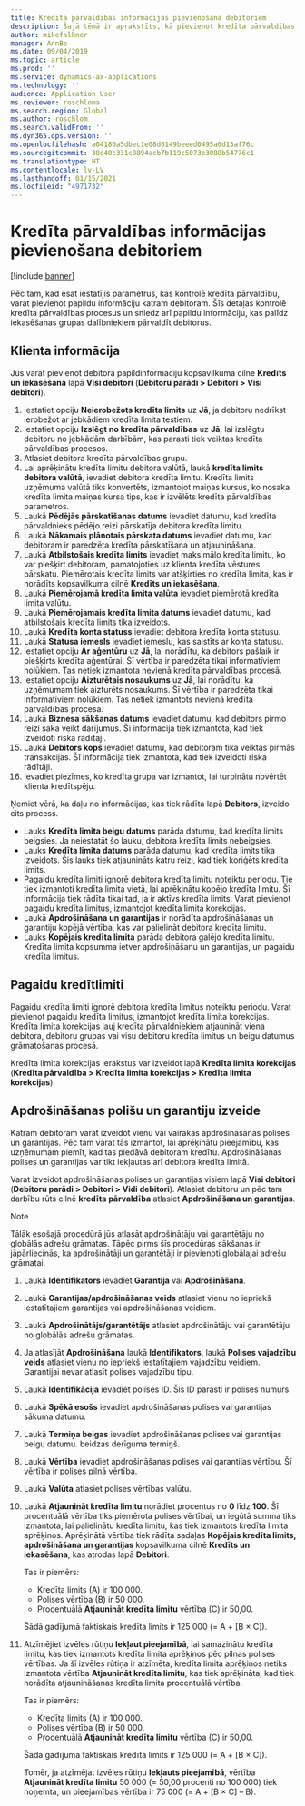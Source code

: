 ```yaml
---
title: Kredīta pārvaldības informācijas pievienošana debitoriem
description: Šajā tēmā ir aprakstīts, kā pievienot kredīta pārvaldības informāciju debitoram.
author: mikefalkner
manager: AnnBe
ms.date: 09/04/2019
ms.topic: article
ms.prod: ''
ms.service: dynamics-ax-applications
ms.technology: ''
audience: Application User
ms.reviewer: roschloma
ms.search.region: Global
ms.author: roschlom
ms.search.validFrom: ''
ms.dyn365.ops.version: ''
ms.openlocfilehash: a04180a5dbec1e08d0149beeed0495a0d13af76c
ms.sourcegitcommit: 38d40c331c8894acb7b119c5073e3088b54776c1
ms.translationtype: HT
ms.contentlocale: lv-LV
ms.lasthandoff: 01/15/2021
ms.locfileid: "4971732"
---
```

# <a name="add-credit-management-information-for-customers"></a>Kredīta pārvaldības informācijas pievienošana debitoriem

[!include [banner](../includes/banner.md)]

Pēc tam, kad esat iestatījis parametrus, kas kontrolē kredīta pārvaldību, varat pievienot papildu informāciju katram debitoram. Šīs detaļas kontrolē kredīta pārvaldības procesus un sniedz arī papildu informāciju, kas palīdz iekasēšanas grupas dalībniekiem pārvaldīt debitorus.

## <a name="customer-information"></a>Klienta informācija

Jūs varat pievienot debitora papildinformāciju kopsavilkuma cilnē **Kredīts un iekasēšana** lapā **Visi debitori** (**Debitoru parādi \> Debitori \> Visi debitori**).

1. Iestatiet opciju **Neierobežots kredīta limits** uz **Jā**, ja debitoru nedrīkst ierobežot ar jebkādiem kredīta limita testiem.
2. Iestatiet opciju **Izslēgt no kredīta pārvaldības** uz **Jā**, lai izslēgtu debitoru no jebkādām darbībām, kas parasti tiek veiktas kredīta pārvaldības procesos.
3. Atlasiet debitora kredīta pārvaldības grupu.
4. Lai aprēķinātu kredīta limitu debitora valūtā, laukā **kredīta limits debitora valūtā**, ievadiet debitora kredīta limitu. Kredīta limits uzņēmuma valūtā tiks konvertēts, izmantojot maiņas kursus, ko nosaka kredīta limita maiņas kursa tips, kas ir izvēlēts kredīta pārvaldības parametros.
5. Laukā **Pēdējās pārskatīšanas datums** ievadiet datumu, kad kredīta pārvaldnieks pēdējo reizi pārskatīja debitora kredīta limitu.
6. Laukā **Nākamais plānotais pārskata datums** ievadiet datumu, kad debitoram ir paredzēta kredīta pārskatīšana un atjaunināšana.
7. Laukā **Atbilstošais kredīta limits** ievadiet maksimālo kredīta limitu, ko var piešķirt debitoram, pamatojoties uz klienta kredīta vēstures pārskatu. Piemērotais kredīta limits var atšķirties no kredīta limita, kas ir norādīts kopsavilkuma cilnē **Kredīts un iekasēšana**.
8. Laukā **Piemērojamā kredīta limita valūta** ievadiet piemērotā kredīta limita valūtu.
9. Laukā **Piemērojamais kredīta limita datums** ievadiet datumu, kad atbilstošais kredīta limits tika izveidots.
10. Laukā **Kredīta konta statuss** ievadiet debitora kredīta konta statusu.
11. Laukā **Statusa iemesls** ievadiet iemeslu, kas saistīts ar konta statusu.
12. Iestatiet opciju **Ar aģentūru** uz **Jā**, lai norādītu, ka debitors pašlaik ir piešķirts kredīta aģentūrai. Šī vērtība ir paredzēta tikai informatīviem nolūkiem. Tas netiek izmantota nevienā kredīta pārvaldības procesā.
13. Iestatiet opciju **Aizturētais nosaukums** uz **Jā**, lai norādītu, ka uzņēmumam tiek aizturēts nosaukums. Šī vērtība ir paredzēta tikai informatīviem nolūkiem. Tas netiek izmantots nevienā kredīta pārvaldības procesā.
14. Laukā **Biznesa sākšanas datums** ievadiet datumu, kad debitors pirmo reizi sāka veikt darījumus. Šī informācija tiek izmantota, kad tiek izveidoti riska rādītāji.
15. Laukā **Debitors kopš** ievadiet datumu, kad debitoram tika veiktas pirmās transakcijas. Šī informācija tiek izmantota, kad tiek izveidoti riska rādītāji.
16. Ievadiet piezīmes, ko kredīta grupa var izmantot, lai turpinātu novērtēt klienta kredītspēju.

Ņemiet vērā, ka daļu no informācijas, kas tiek rādīta lapā **Debitors**, izveido cits process.

- Lauks **Kredīta limita beigu datums** parāda datumu, kad kredīta limits beigsies. Ja neiestatāt šo lauku, debitora kredīta limits nebeigsies.
- Lauks **Kredīta limita datums** parāda datumu, kad kredīta limits tika izveidots. Šis lauks tiek atjaunināts katru reizi, kad tiek koriģēts kredīta limits.
- Pagaidu kredīta limiti ignorē debitora kredīta limitu noteiktu periodu. Tie tiek izmantoti kredīta limita vietā, lai aprēķinātu kopējo kredīta limitu. Šī informācija tiek rādīta tikai tad, ja ir aktīvs kredīta limits. Varat pievienot pagaidu kredīta limitus, izmantojot kredīta limita korekcijas.
- Laukā **Apdrošināšana un garantijas** ir norādīta apdrošināšanas un garantiju kopējā vērtība, kas var palielināt debitora kredīta limitu.
- Lauks **Kopējais kredīta limita** parāda debitora galējo kredīta limitu. Kredīta limita kopsumma ietver apdrošināšanu un garantijas, un pagaidu kredīta limitus.

## <a name="temporary-credit-limits"></a>Pagaidu kredītlimiti

Pagaidu kredīta limiti ignorē debitora kredīta limitus noteiktu periodu. Varat pievienot pagaidu kredīta limitus, izmantojot kredīta limita korekcijas. Kredīta limita korekcijas ļauj kredīta pārvaldniekiem atjaunināt viena debitora, debitoru grupas vai visu debitoru kredīta limitus un beigu datumus grāmatošanas procesā.

Kredīta limita korekcijas ierakstus var izveidot lapā **Kredīta limita korekcijas** (**Kredīta pārvaldība \> Kredīta limita korekcijas \> Kredīta limita korekcijas**).

## <a name="create-insurance-policies-and-guarantees"></a>Apdrošināšanas polišu un garantiju izveide

Katram debitoram varat izveidot vienu vai vairākas apdrošināšanas polises un garantijas. Pēc tam varat tās izmantot, lai aprēķinātu pieejamību, kas uzņēmumam piemīt, kad tas piedāvā debitoram kredītu. Apdrošināšanas polises un garantijas var tikt iekļautas arī debitora kredīta limitā.

Varat izveidot apdrošināšanas polises un garantijas visiem lapā **Visi debitori** (**Debitoru parādi \> Debitori \> Vidi debitori**). Atlasiet debitoru un pēc tam darbību rūts cilnē **kredīta pārvaldība** atlasiet **Apdrošināšana un garantijas**.

> [!NOTE]
> Tālāk esošajā procedūrā jūs atlasāt apdrošinātāju vai garantētāju no globālās adrešu grāmatas. Tāpēc pirms šīs procedūras sākšanas ir jāpārliecinās, ka apdrošinātāji un garantētāji ir pievienoti globālajai adrešu grāmatai.

1. Laukā **Identifikators** ievadiet **Garantija** vai **Apdrošināšana**.
2. Laukā **Garantijas/apdrošināšanas veids** atlasiet vienu no iepriekš iestatītajiem garantijas vai apdrošināšanas veidiem.
3. Laukā **Apdrošinātājs/garantētājs** atlasiet apdrošinātāju vai garantētāju no globālās adrešu grāmatas. 
4. Ja atlasījāt **Apdrošināšana** laukā **Identifikators**, laukā **Polises vajadzību veids** atlasiet vienu no iepriekš iestatītajiem vajadzību veidiem. Garantijai nevar atlasīt polises vajadzību tipu.
5. Laukā **Identifikācija** ievadiet polises ID. Šis ID parasti ir polises numurs.
6. Laukā **Spēkā esošs** ievadiet apdrošināšanas polises vai garantijas sākuma datumu.
7. Laukā **Termiņa beigas** ievadiet apdrošināšanas polises vai garantijas beigu datumu. beidzas derīguma termiņš.
8. Laukā **Vērtība** ievadiet apdrošināšanas polises vai garantijas vērtību. Šī vērtība ir polises pilnā vērtība.
9. Laukā **Valūta** atlasiet polises vērtības valūtu. 
10. Laukā **Atjaunināt kredīta limitu** norādiet procentus no **0** līdz **100**. Šī procentuālā vērtība tiks piemērota polises vērtībai, un iegūtā summa tiks izmantota, lai palielinātu kredīta limitu, kas tiek izmantots kredīta limita aprēķinos. Aprēķinātā vērtība tiek rādīta sadaļas **Kopējais kredīta limits, apdrošināšana un garantijas** kopsavilkuma cilnē **Kredīts un iekasēšana**, kas atrodas lapā **Debitori**.

    Tas ir piemērs:

    - Kredīta limits (A) ir 100 000.
    - Polises vērtība (B) ir 50 000.
    - Procentuālā **Atjaunināt kredīta limitu** vērtība (C) ir 50,00.
    
    Šādā gadījumā faktiskais kredīta limits ir 125 000 (= A + \[B × C\]).

11. Atzīmējiet izvēles rūtiņu **Iekļaut pieejamībā**, lai samazinātu kredīta limitu, kas tiek izmantots kredīta limita aprēķinos pēc pilnas polises vērtības. Ja šī izvēles rūtiņa ir atzīmēta, kredīta limita aprēķinos netiks izmantota vērtība **Atjaunināt kredīta limitu**, kas tiek aprēķināta, kad tiek norādīta atjaunināšanas kredīta limita procentuālā vērtība.

    Tas ir piemērs:

    - Kredīta limits (A) ir 100 000.
    - Polises vērtība (B) ir 50 000.
    - Procentuālā **Atjaunināt kredīta limitu** vērtība (C) ir 50,00.

    Šādā gadījumā faktiskais kredīta limits ir 125 000 (= A + \[B × C\]).
    
    Tomēr, ja atzīmējat izvēles rūtiņu **Iekļauts pieejamībā**, vērtība **Atjaunināt kredīta limitu** 50 000 (= 50,00 procenti no 100 000) tiek noņemta, un pieejamības vērtība ir 75 000 (= A + \[B × C\] – B).
